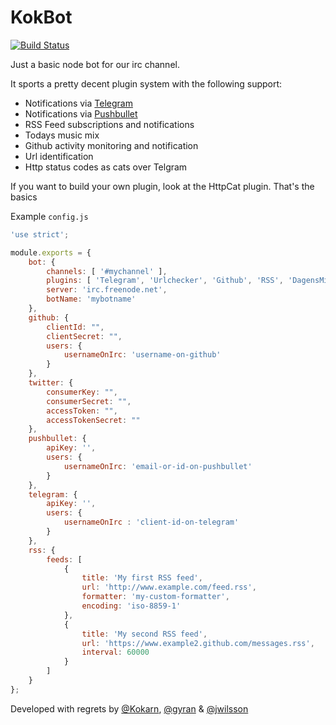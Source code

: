 KokBot
======

[![Build Status](https://travis-ci.org/kokarn/KokBot.svg?branch=master)](https://travis-ci.org/kokarn/KokBot)

Just a basic node bot for our irc channel.

It sports a pretty decent plugin system with the following support:

* Notifications via [Telegram](https://telegram.org)
* Notifications via [Pushbullet](https://www.pushbullet.com)
* RSS Feed subscriptions and notifications
* Todays music mix
* Github activity monitoring and notification
* Url identification
* Http status codes as cats over Telgram

If you want to build your own plugin, look at the HttpCat plugin. That's the basics

Example `config.js`

```javascript
'use strict';

module.exports = {
    bot: {
        channels: [ '#mychannel' ],
        plugins: [ 'Telegram', 'Urlchecker', 'Github', 'RSS', 'DagensMix', 'Pushbullet', 'HttpCat' ],
        server: 'irc.freenode.net',
        botName: 'mybotname'
    },
    github: {
        clientId: "",
        clientSecret: "",
        users: {
            usernameOnIrc: 'username-on-github'
        }
    },
    twitter: {
        consumerKey: "",
        consumerSecret: "",
        accessToken: "",
        accessTokenSecret: ""
    },
    pushbullet: {
        apiKey: '',
        users: {
            usernameOnIrc: 'email-or-id-on-pushbullet'
        }
    },
    telegram: {
        apiKey: '',
        users: {
            usernameOnIrc : 'client-id-on-telegram'
        }
    },
    rss: {
        feeds: [
            {
                title: 'My first RSS feed',
                url: 'http://www.example.com/feed.rss',
                formatter: 'my-custom-formatter',
                encoding: 'iso-8859-1'
            },
            {
                title: 'My second RSS feed',
                url: 'https://www.example2.github.com/messages.rss',
                interval: 60000
            }
        ]
    }
};
```

Developed with regrets by [@Kokarn](https://github.com/kokarn/), [@gyran](https://github.com/gyran/) & [@jwilsson](https://github.com/jwilsson/)
